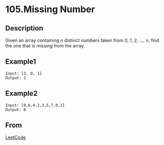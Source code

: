 # 105.Missing Number

## Description

Given an array containing n distinct numbers taken from 0, 1, 2, ..., n, find the one that is missing from the array.

## Example1

```
Input: [3, 0, 1]
Output: 2
```

## Example2

```
Input: [9,6,4,2,3,5,7,0,1]
Output: 8
```

## From

[LeetCode](https://leetcode.com/problems/missing-number)
